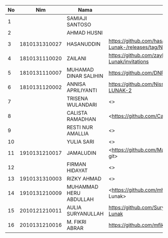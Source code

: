 
|  No |      Nim      |          Nama          |                                 Link Github                                      |
|-----|---------------|------------------------|----------------------------------------------------------------------------------|
|  1  |               | SAMIAJI SANTOSO        |                                                                                  |
|  2  |               | AHMAD HUSNI            |                                                                                  |
|  3  | 1810131310027 | HASANUDDIN             | <https://github.com/hasanuddinpmgrProyek-Perangkat-Lunak-/releases/tag/Novanabs> |
|  4  | 1810131110020 | ZAILANI                | <https://github.com/zaylani99/CSE-Proyek-Perangkat-Lunak/invitations>            |
|  5  | 1810131110007 | MUHAMAD DINAR SALIHIN  | <https://github.com/DNRSAL/Proyek/releases/tag/Novanabs>                         |
|  6  | 1810131120002 | ANNISA APRILIYANTI     | <https://github.com/Nissaaprilia/PROYEK-PERANGKAT-LUNAK-2>                       |
|  7  |               | TRISENA WULANDARI      | <>       |
|  8  |               | CALISTA RAMADHAN       | <https://github.com/Calista19 Media-Interaktif> |                                                               
|  9  |               | RESTI NUR AMALLIA      | <>                                                                
|  10 |               | YULIA SARI             | <>                                                                
|  11 | 1910131210017 | JAMALUDIN              | <https://github.com/Malja321999/PROYEK-MP-PUSPA git>  |                                                              
|  12 |               | FIRMAN HIDAYAT         | <>                                                                
|  13 | 1910131310003 | RIZKY AHMAD            | <>                                                                 
|  14 | 1910131210009 | MUHAMMAD HERU ABDULLAH | <https://github.com/mheruabdullah7 Proyek-Perangkat-Lunak> |                                                                 
|  15 | 2010121210011 | AULIA SURYANULLAH      | <https://github.com/SuryaaN15/Tugas-Proyek-Perangkat-Lunak>                      |
|  16 | 2010131210016 | M. FIKRI ABRAR         | <https://github.com/mfikriabrar17/PPL>                                           |